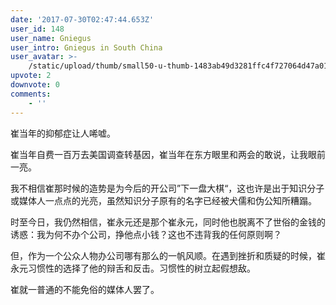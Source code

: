 ```yaml
---
date: '2017-07-30T02:47:44.653Z'
user_id: 148
user_name: Gniegus
user_intro: Gniegus in South China
user_avatar: >-
    /static/upload/thumb/small50-u-thumb-1483ab49d3281ffc4f727064d47a01d93b8702fd93b.png
upvote: 2
downvote: 0
comments:
    - ''
---
```


崔当年的抑郁症让人唏嘘。

崔当年自费一百万去美国调查转基因，崔当年在东方眼里和两会的敢说，让我眼前一亮。

我不相信崔那时候的造势是为今后的开公司”下一盘大棋“，这也许是出于知识分子或媒体人一点点的光亮，虽然知识分子原有的名字已经被犬儒和伪公知所糟蹋。

时至今日，我仍然相信，崔永元还是那个崔永元，同时他也脱离不了世俗的金钱的诱惑：我为何不办个公司，挣他点小钱？这也不违背我的任何原则啊？

但，作为一个公众人物办公司哪有那么的一帆风顺。在遇到挫折和质疑的时候，崔永元习惯性的选择了他的辩舌和反击。习惯性的树立起假想敌。

崔就一普通的不能免俗的媒体人罢了。
